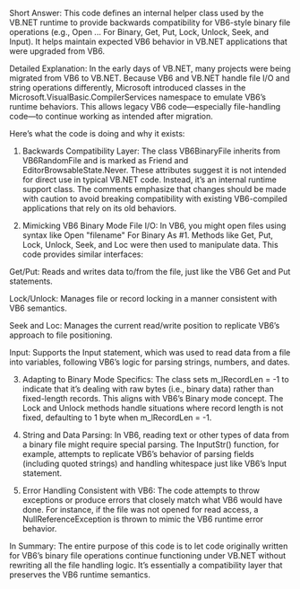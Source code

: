 Short Answer:
This code defines an internal helper class used by the VB.NET runtime to provide backwards compatibility for VB6-style binary file operations (e.g., Open ... For Binary, Get, Put, Lock, Unlock, Seek, and Input). It helps maintain expected VB6 behavior in VB.NET applications that were upgraded from VB6.

Detailed Explanation:
In the early days of VB.NET, many projects were being migrated from VB6 to VB.NET. Because VB6 and VB.NET handle file I/O and string operations differently, Microsoft introduced classes in the Microsoft.VisualBasic.CompilerServices namespace to emulate VB6’s runtime behaviors. This allows legacy VB6 code—especially file-handling code—to continue working as intended after migration.

Here’s what the code is doing and why it exists:

1. Backwards Compatibility Layer:
The class VB6BinaryFile inherits from VB6RandomFile and is marked as Friend and EditorBrowsableState.Never. These attributes suggest it is not intended for direct use in typical VB.NET code. Instead, it’s an internal runtime support class. The comments emphasize that changes should be made with caution to avoid breaking compatibility with existing VB6-compiled applications that rely on its old behaviors.


2. Mimicking VB6 Binary Mode File I/O:
In VB6, you might open files using syntax like Open "filename" For Binary As #1. Methods like Get, Put, Lock, Unlock, Seek, and Loc were then used to manipulate data. This code provides similar interfaces:

Get/Put: Reads and writes data to/from the file, just like the VB6 Get and Put statements.

Lock/Unlock: Manages file or record locking in a manner consistent with VB6 semantics.

Seek and Loc: Manages the current read/write position to replicate VB6’s approach to file positioning.

Input: Supports the Input statement, which was used to read data from a file into variables, following VB6’s logic for parsing strings, numbers, and dates.



3. Adapting to Binary Mode Specifics:
The class sets m_lRecordLen = -1 to indicate that it’s dealing with raw bytes (i.e., binary data) rather than fixed-length records. This aligns with VB6’s Binary mode concept. The Lock and Unlock methods handle situations where record length is not fixed, defaulting to 1 byte when m_lRecordLen = -1.


4. String and Data Parsing:
In VB6, reading text or other types of data from a binary file might require special parsing. The InputStr() function, for example, attempts to replicate VB6’s behavior of parsing fields (including quoted strings) and handling whitespace just like VB6’s Input statement.


5. Error Handling Consistent with VB6:
The code attempts to throw exceptions or produce errors that closely match what VB6 would have done. For instance, if the file was not opened for read access, a NullReferenceException is thrown to mimic the VB6 runtime error behavior.



In Summary:
The entire purpose of this code is to let code originally written for VB6’s binary file operations continue functioning under VB.NET without rewriting all the file handling logic. It’s essentially a compatibility layer that preserves the VB6 runtime semantics.

